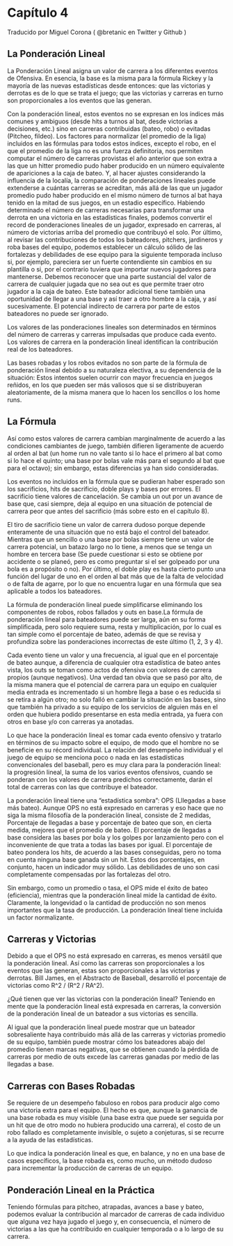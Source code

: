 # Capítulo 4
Traducido por Miguel Corona ( @bretanic en Twitter y Github )

## La Ponderación Lineal

La Ponderación Lineal asigna un valor de carrera a los diferentes eventos de Ofensiva. En esencia, la base es la misma para la fórmula Rickey y la mayoría de las nuevas estadísticas desde entonces: que las victorias y derrotas es de lo que se trata el juego; que las victorias y carreras en turno son proporcionales a los eventos que las generan.

Con la ponderación lineal, estos eventos no se expresan en los índices más comunes y ambiguos (desde hits a turnos al bat, desde victorias a decisiones, etc.) sino en carreras contribuidas (bateo, robo) o evitadas (Pitcheo, fildeo). Los factores para normalizar (el promedio de la liga) incluidos en las fórmulas para todos estos índices, excepto el robo, en el que el promedio de la liga no es una fuerza definitoria, nos permiten computar el número de carreras provistas el año anterior que son extra a las que un hitter promedio pudo haber producido en un número equivalente de apariciones a la caja de bateo. Y, al hacer ajustes considerando la influencia de la localía, la comparación de ponderaciones lineales puede extenderse a cuántas carreras se acreditan, más allá de las que un jugador promedio pudo haber producido en el mismo número de turnos al bat haya tenido en la mitad de sus juegos, en un estadio específico.
Habiendo determinado el número de carreras necesarias para transformar una derrota en una victoria en las estadísticas finales, podemos convertir el record de ponderaciones lineales de un jugador, expresado en carreras, al número de victorias arriba del promedio que contribuyó el solo. Por último, al revisar las contribuciones de todos los bateadores, pitchers, jardineros y roba bases del equipo, podemos establecer un cálculo sólido de las fortalezas y debilidades de ese equipo para la siguiente temporada incluso si, por ejemplo, pareciera ser un fuerte contendiente sin cambios en su plantilla o si, por el contrario tuviera que importar nuevos jugadores para mantenerse.
Debemos reconocer que una parte sustancial del valor de carrera de cualquier jugada que no sea out es que permite traer otro jugador a la caja de bateo. Este bateador adicional tiene también una oportunidad de llegar a una base y así traer a otro hombre a la caja, y así sucesivamente. El potencial indirecto de carrera por parte de estos bateadores no puede ser ignorado.

Los valores de las ponderaciones lineales son determinados en términos del número de carreras y carreras impulsadas que produce cada evento. Los valores de carrera en la ponderación lineal identifican la contribución real de los bateadores.

Las bases robadas y los robos evitados no son parte de la fórmula de ponderación lineal debido a su naturaleza electiva, a su dependencia de la situación: Estos intentos suelen ocurrir con mayor frecuencia en juegos reñidos, en los que pueden ser más valiosos que si se distribuyeran aleatoriamente, de la misma manera que lo hacen los sencillos o los home runs.

## La Fórmula

Así como estos valores de carrera cambian marginalmente de acuerdo a las condiciones cambiantes de juego, también difieren ligeramente de acuerdo al orden al bat (un home run no vale tanto si lo hace el primero al bat como si lo hace el quinto; una base por bolas vale más para el segundo al bat que para el octavo); sin embargo, estas diferencias ya han sido consideradas.

Los eventos no incluidos en la fórmula que se pudieran haber esperado son los sacrificios, hits de sacrificio, doble plays y bases por errores. El sacrificio tiene valores de cancelación. Se cambia un out por un avance de base que, casi siempre, deja al equipo en una situación de potencial de carrera peor que antes del sacrificio (más sobre esto en el capítulo 8).

El tiro de sacrificio tiene un valor de carrera dudoso porque depende enteramente de una situación que no está bajo el control del bateador. Mientras que un sencillo o una base por bolas siempre tiene un valor de carrera potencial, un batazo largo no lo tiene, a menos que se tenga un hombre en tercera base (Se puede cuestionar si esto se obtiene por accidente o se planeó, pero es como preguntar si el ser golpeado por una bola es a propósito o no).
Por último, el doble play es hasta cierto punto una función del lugar de uno en el orden al bat más que de la falta de velocidad o de falta de agarre, por lo que no encuentra lugar en una fórmula que sea aplicable a todos los bateadores.

La fórmula de ponderación lineal puede simplificarse eliminando los componentes de robos, robos fallados y outs en base.La fórmula de ponderación lineal para bateadores puede ser larga, aún en su forma simplificada, pero solo requiere suma, resta y multiplicación, por lo cual es tan simple como el porcentaje de bateo, además de que se revisa y profundiza sobre las ponderaciones incorrectas de este último (1, 2, 3 y 4).

Cada evento tiene un valor y una frecuencia, al igual que en el porcentaje de bateo aunque, a diferencia de cualquier otra estadística de bateo antes vista, los outs se toman como actos de ofensiva con valores de carrera propios (aunque negativos). Una verdad tan obvia que se pasó por alto, de la misma manera que el potencial de carrera para un equipo en cualquier media entrada es incrementado si un hombre llega a base o es reducida si se retira a algún otro; no solo falló en cambiar la situación en las bases, sino que también ha privado a su equipo de los servicios de alguien más en el orden que hubiera podido presentarse en esta media entrada, ya fuera con otros en base y/o con carreras ya anotadas.

Lo que hace la ponderación lineal es tomar cada evento ofensivo y tratarlo en términos de su impacto sobre el equipo, de modo que el hombre no se beneficie en su récord individual. La relación del desempeño individual y el juego de equipo se menciona poco o nada en las estadísticas convencionales del baseball, pero es muy clara para la ponderación lineal: la progresión lineal, la suma de los varios eventos ofensivos, cuando se ponderan con los valores de carrera predichos correctamente, darán el total de carreras con las que contribuye el bateador.

La ponderación lineal tiene una “estadística sombra”: OPS (Lllegadas a base más bateo). Aunque OPS no está expresado en carreras y eso hace que no siga la misma filosofía de la ponderación lineal, consiste de 2 medidas, Porcentaje de llegadas a base y porcentaje de bateo que son, en cierta medida, mejores que el promedio de bateo. El porcentaje de llegadas a base considera las bases por bola y los golpes por lanzamiento pero con el inconveniente de que trata a todas las bases por igual. El porcentaje de bateo pondera los hits, de acuerdo a las bases conseguidas, pero no toma en cuenta ninguna base ganada sin un hit. Estos dos porcentajes, en conjunto, hacen un indicador muy sólido. Las debilidades de uno son casi completamente compensadas por las fortalezas del otro.

Sin embargo, como un promedio o tasa, el OPS mide el éxito de bateo (eficiencia), mientras que la ponderación lineal mide la cantidad de éxito. Claramente, la longevidad o la cantidad de producción no son menos importantes que la tasa de producción. La ponderación lineal tiene incluida un factor normalizante.

## Carreras y Victorias

Debido a que el OPS no está expresado en carreras, es menos versátil que la ponderación lineal. Así como las carreras son proporcionales a los eventos que las generan, estas son proporcionales a las victorias y derrotas. Bill James, en el Abstracto de Baseball, desarrolló el porcentaje de victorias como R^2 / (R^2 / RA^2).

¿Qué tienen que ver las victorias con la ponderación lineal? Teniendo en mente que la ponderación lineal está expresada en carreras, la conversión de la ponderación lineal de un bateador a sus victorias es sencilla.

Al igual que la ponderación lineal puede mostrar que un bateador sobresaliente haya contribuido más allá de las carreras y victorias promedio de su equipo, también puede mostrar cómo los bateadores abajo del promedio tienen marcas negativas, que se obtienen cuando la pérdida de carreras por medio de outs excede las carreras ganadas por medio de las llegadas a base.

## Carreras con Bases Robadas
Se requiere de un desempeño fabuloso en robos para producir algo como una victoria extra para el equipo. El hecho es que, aunque la ganancia de una base robada es muy visible (una base extra que puede ser seguida por un hit que de otro modo no hubiera producido una carrera), el costo de un robo fallado es completamente invisible, o sujeto a conjeturas, si se recurre a la ayuda de las estadísticas.

Lo que indica la ponderación lineal es que, en balance, y no en una base de casos específicos, la base robada es, como mucho, un método dudoso para incrementar la producción de carreras de un equipo.

## Ponderación Lineal en la Práctica
Teniendo fórmulas para pitcheo, atrapadas, avances a base y bateo, podemos evaluar la contribución al marcador de carreras de cada individuo que alguna vez haya jugado el juego y, en consecuencia, el número de victorias a las que ha contribuido en cualquier temporada o a lo largo de su carrera.
